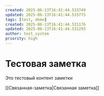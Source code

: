 ```yaml
---
created: 2025-06-13T16:41:44.533749
updated: 2025-06-13T16:41:44.533775
tags: [test, demo]
created: 2025-06-13T16:41:44.531176
updated: 2025-06-13T16:41:44.531293
author: test_system
priority: high
---
```


# Тестовая заметка

Это тестовый контент заметки

[[Связанная-заметка|Связанная заметка]]